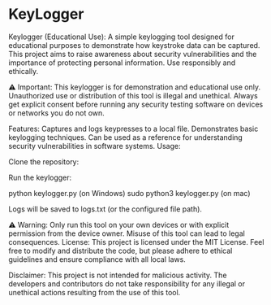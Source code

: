 # KeyLogger
Keylogger (Educational Use): A simple keylogging tool designed for educational purposes to demonstrate how keystroke data can be captured. This project aims to raise awareness about security vulnerabilities and the importance of protecting personal information. Use responsibly and ethically.

⚠️ Important:
This keylogger is for demonstration and educational use only.
Unauthorized use or distribution of this tool is illegal and unethical.
Always get explicit consent before running any security testing software on devices or networks you do not own.

Features:
Captures and logs keypresses to a local file.
Demonstrates basic keylogging techniques.
Can be used as a reference for understanding security vulnerabilities in software systems.
Usage:

Clone the repository:


Run the keylogger:

python keylogger.py (on Windows)
sudo python3 keylogger.py (on mac)

Logs will be saved to logs.txt (or the configured file path).

⚠️ Warning:
Only run this tool on your own devices or with explicit permission from the device owner.
Misuse of this tool can lead to legal consequences.
License:
This project is licensed under the MIT License. Feel free to modify and distribute the code, but please adhere to ethical guidelines and ensure compliance with all local laws.

Disclaimer:
This project is not intended for malicious activity. The developers and contributors do not take responsibility for any illegal or unethical actions resulting from the use of this tool.
